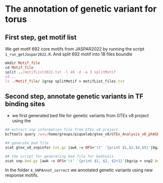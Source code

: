 # The annotation of genetic variant for torus 

## First step, get motif list 
We get motif 692 core motifs from JASPAR2022 by running the script `1_run_getJaspar2022.R`. And split 692 motif into 18 files boundle
```ruby
mkdir Motif_file
cd Motif_file
split ../motifList2022.txt -l 40 -d -a 3 splitMotif
cd ..
ls ./Motif_file/ |grep splitMotif > motifList_files.txt
```

## Second step, annotate genetic variants in TF binding sites  
- we first generated bed file for genetic variants from GTEx v8 project using the 
```ruby
## extract snp information file from GTEx v8 project
bcftools query /wsu/home/groups/piquelab/gtex_v8/GTEx_Analysis_v8_phASER/phASER_GTEx_v8_merged.vcf.gz -f '%CHROM\t%POS\t%ID\t%REF\t%ALT\n' | bgzip > gtex_v8_snpinfor.txt.gz &

## generate bed file
zcat gtex_v8_snpinfor.txt.gz |awk -v OFS='\t' '{print $1,$2,$4,$5}'|bgzip > snp.bed.gz &

## the script for generating bed file for bedtools 
zcat snp.bed.gz |awk -v OFS='\t' '{print $1, $2, $2+1}'|bgzip > snp2.bed.gz & 

```

In the folder `4_SNPAnnot_correct` we annotated genetic variants using new response motifs. 
 
